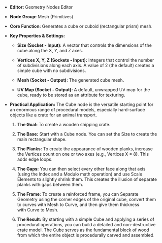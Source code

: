 - **Editor:** Geometry Nodes Editor
    
- **Node Group:** Mesh (Primitives)
    
- **Core Function:** Generates a cube or cuboid (rectangular prism) mesh.
    
- **Key Properties & Settings:**
    
    - **Size (Socket - Input):** A vector that controls the dimensions of the cube along the X, Y, and Z axes.
        
    - **Vertices X, Y, Z (Sockets - Input):** Integers that control the number of subdivisions along each axis. A value of 2 (the default) creates a simple cube with no subdivisions.
        
    - **Mesh (Socket - Output):** The generated cube mesh.
        
    - **UV Map (Socket - Output):** A default, unwrapped UV map for the cube, ready to be stored as an attribute for texturing.
        
- **Practical Application:** The Cube node is the versatile starting point for an enormous range of procedural models, especially hard-surface objects like a crate for an animal transport.
    
    1. **The Goal:** To create a wooden shipping crate.
        
    2. **The Base:** Start with a Cube node. You can set the Size to create the main rectangular shape.
        
    3. **The Planks:** To create the appearance of wooden planks, increase the Vertices count on one or two axes (e.g., Vertices X = 8). This adds edge loops.
        
    4. **The Gaps:** You can then select every other face along that axis (using the Index and a Modulo math operation) and use Scale Elements to slightly shrink them. This creates the illusion of separate planks with gaps between them.
        
    5. **The Frame:** To create a reinforced frame, you can Separate Geometry using the corner edges of the original cube, convert them to curves with Mesh to Curve, and then give them thickness with Curve to Mesh.
        
    6. **The Result:** By starting with a simple Cube and applying a series of procedural operations, you can build a detailed and non-destructive crate model. The Cube serves as the fundamental block of wood from which the entire object is procedurally carved and assembled.